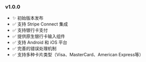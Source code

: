### v1.0.0
- ✨ 初始版本发布
- ✅ 支持 Stripe Connect 集成
- ✅ 支持银行卡支付
- ✅ 提供原生银行卡输入组件
- ✅ 支持 Android 和 iOS 平台
- ✅ 完善的错误处理机制
- ✅ 支持多种卡片类型（Visa、MasterCard、American Express等）